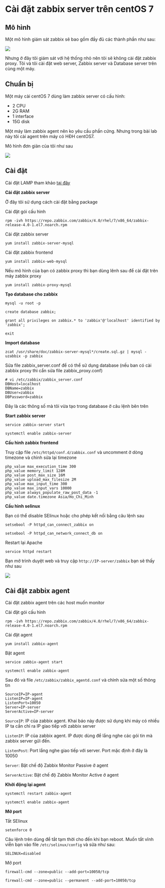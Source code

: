 # Cài đặt zabbix server trên centOS 7

## Mô hình 

Một mô hình giám sát zabbix sẽ bao gồm đầy đủ các thành phần như sau:

![](https://github.com/niemdinhtrong/thuctapsinh/blob/master/NiemDT/Ghichep-zabbix/images/cai-dat/1.jpg)

Nhưng ở đây tôi giám sát với hệ thống nhỏ nên tôi sẽ không cài đặt zabbix proxy. Tôi và tôi cài đặt web server, Zabbix server và Database server trên cùng một máy.

## Chuẩn bị

Một máy cài centOS 7 dùng làm zabbix server có cấu hình:

 * 2 CPU
 * 2G RAM
 * 1 interface
 * 15G disk

Một máy làm zabbix agent nên ko yêu cầu phần cứng. Nhưng trong bài lab này tôi cài agent trên máy có HĐH centOS7.

Mô hình đơn giản của tôi như sau

![](https://github.com/niemdinhtrong/thuctapsinh/blob/master/NiemDT/Ghichep-zabbix/images/cai-dat/2.png)

## Cài đặt

Cài đặt LAMP tham khảo [tại đây](https://github.com/niemdinhtrong/NIEMDT/blob/master/wordpress/docs/LAMP.md)

**Cài đặt zabbix server**

Ở đây tôi sử dụng cách cài đặt bằng package

Cài đặt gói cấu hình

```
rpm -ivh https://repo.zabbix.com/zabbix/4.0/rhel/7/x86_64/zabbix-release-4.0-1.el7.noarch.rpm
```

Cài đặt zabbix server

```
yum install zabbix-server-mysql
```

Cài đặt zabbix frontend

```
yum install zabbix-web-mysql
```

Nếu mô hình của bạn có zabbix proxy thì bạn dùng lênh sau để cài đặt trên máy zabbix proxy

```
yum install zabbix-proxy-mysql
```

**Tạo database cho zabbix**

```
mysql -u root -p

create database zabbix;

grant all privileges on zabbix.* to 'zabbix'@'localhost' identified by 'zabbix';

exit
```

**Import database**

```
zcat /usr/share/doc/zabbix-server-mysql*/create.sql.gz | mysql -uzabbix -p zabbix
```

Sửa file zabbix_server.conf để có thể sử dụng database (nếu ban có cài zabbix proxy thì cẩn sửa file zabbix_proxy.conf)

```
# vi /etc/zabbix/zabbix_server.conf
DBHost=localhost
DBName=zabbix
DBUser=zabbix
DBPassword=zabbix
```

Đây là các thông số mà tôi vừa tạo trong database ở câu lệnh bên trên

**Start zabbix server**

```
service zabbix-server start

systemctl enable zabbix-server
```

**Cấu hình zabbix frontend**

Truy cập file `/etc/httpd/conf.d/zabbix.conf` và uncomment ở dòng timezone và chỉnh sửa lại timezone

```
php_value max_execution_time 300
php_value memory_limit 128M
php_value post_max_size 16M
php_value upload_max_filesize 2M
php_value max_input_time 300
php_value max_input_vars 10000
php_value always_populate_raw_post_data -1
php_value date.timezone Asia/Ho_Chi_Minh
```

**Cầu hình selinux**

Bạn có thể disable SElinux hoặc cho phép kết nối bằng câu lệnh sau

```
setsebool -P httpd_can_connect_zabbix on

setsebool -P httpd_can_network_connect_db on
```

Restart lại Apache

```
service httpd restart
```

Bạn mở trình duyệt web và truy cập `http://IP-server/zabbix` bạn sẽ thấy như sau

![](https://github.com/niemdinhtrong/thuctapsinh/blob/master/NiemDT/Ghichep-zabbix/images/cai-dat/3.png)

## Cài đặt zabbix agent

Cài đặt zabbix agent trên các host muốn monitor

Cài đặt gói cấu hình

```
rpm -ivh https://repo.zabbix.com/zabbix/4.0/rhel/7/x86_64/zabbix-release-4.0-1.el7.noarch.rpm
```

Cài đặt agent

```
yum install zabbix-agent
```

Bật agent

```
service zabbix-agent start

systemctl enable zabbix-agent
```

Sau đó và file `/etc/zabbix/zabbix_agentd.conf` và chỉnh sửa một số thông tin

```
SourceIP=IP-agent
ListenIP=IP-agent
ListenPort=10050
Server=IP-server
ServerActive=IP-server
```

`SourceIP`: IP của zabbix agent. Khai báo này được sử dụng khi máy có nhiều IP ta cần chỉ ra IP giao tiếp với zabbix server

`ListenIP`: IP của zabbix agent. IP được dùng để lắng nghe các gói tin mà zabbix server gửi đến.

`ListenPost`: Port lắng nghe giao tiếp với server. Port mặc định ở đây là 10050

`Server`: Bật chế độ Zabbix Monitor Passive ở agent

`ServerActive`: Bật chế độ Zabbix Monitor Active ở agent

**Khởi động lại agent**

```
systemctl restart zabbix-agent

systemctl enable zabbix-agent
```

**Mở port**

Tắt SElinux

```
setenforce 0
```

Câu lệnh trên dùng để tắt tạm thời cho đến khi bạn reboot. Muốn tắt vĩnh viễn bạn vào file `/etc/selinux/config` và sửa như sau:

```
SELINUX=disabled
```

Mở port

```
firewall-cmd --zone=public --add-port=10050/tcp

firewall-cmd --zone=public --permanent --add-port=10050/tcp
```